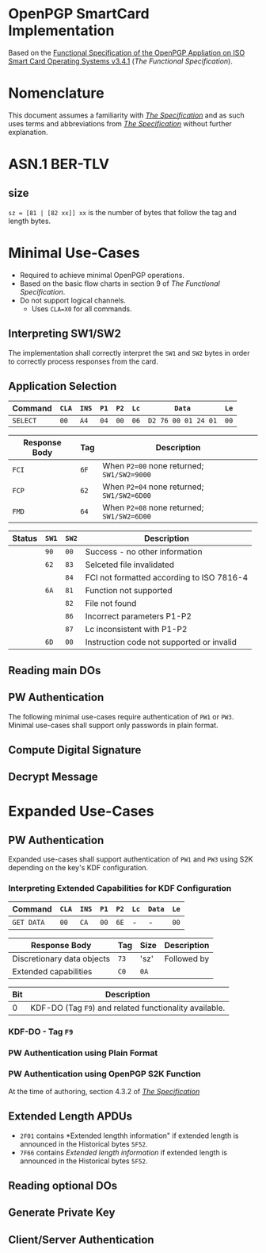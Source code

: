 # OpenPGP SmartCard Implementation

Based on the [Functional Specification of the OpenPGP Appliation on ISO Smart Card Operating Systems v3.4.1](https://gnupg.org/ftp/specs/OpenPGP-smart-card-application-3.4.1.pdf) (_The Functional Specification_).

# Nomenclature

This document assumes a familiarity with [_The Specification_](https://gnupg.org/ftp/specs/OpenPGP-smart-card-application-3.4.1.pdf) and as such uses terms and abbreviations from [_The Specification_](https://gnupg.org/ftp/specs/OpenPGP-smart-card-application-3.4.1.pdf) without further explanation. 

# ASN.1 BER-TLV

## size

`sz = [81 | [82 xx]] xx` is the number of bytes that follow the tag and length bytes.

# Minimal Use-Cases

- Required to achieve minimal OpenPGP operations. 
- Based on the basic flow charts in section 9 of _The Functional Specification_.
- Do not support logical channels.
  - Uses `CLA=X0` for all commands.

## Interpreting SW1/SW2

The implementation shall correctly interpret the `SW1` and `SW2` bytes in order to correctly process responses from the card.

## Application Selection

| Command  | `CLA` | `INS` | `P1` | `P2` | `Lc` | `Data`              | `Le` |
| ---      | ---   | ---   | ---  | ---  | ---  | ---                 | ---  |
| `SELECT` | `00`  | `A4`  | `04` | `00` | `06` | `D2 76 00 01 24 01` | `00` |

| Response Body | Tag  | Description  |
| ---           | ---  | ---   |
| `FCI`         | `6F` | When `P2=00` none returned; `SW1/SW2=9000` |
| `FCP`         | `62` | When `P2=04` none returned; `SW1/SW2=6D00` |
| `FMD`         | `64` | When `P2=08` none returned; `SW1/SW2=6D00` |

| Status   | `SW1` | `SW2` | Description  |
| ---      | ---   | ---   | ---          |
|          | `90`  | `00`  | Success - no other information    |
|          | `62`  | `83`  | Selceted file invalidated         |
|          |       | `84`  | FCI not formatted according to ISO 7816-4 |
|          | `6A`  | `81`  | Function not supported |
|          |       | `82`  | File not found |
|          |       | `86`  | Incorrect parameters P1-P2 |
|          |       | `87`  | Lc inconsistent with P1-P2 |
|          | `6D`  | `00`  | Instruction code not supported or invalid |


## Reading main DOs

## PW Authentication

The following minimal use-cases require authentication of `PW1` or `PW3`. Minimal use-cases shall support only passwords in plain format.
## Compute Digital Signature

## Decrypt Message

# Expanded Use-Cases

## PW Authentication
 
Expanded use-cases shall support authentication of `PW1` and `PW3` using S2K depending on the key's KDF configuration.

### Interpreting Extended Capabilities for KDF Configuration

| Command    | `CLA` | `INS` | `P1` | `P2` | `Lc` | `Data`              | `Le` |
| ---        | ---   | ---   | ---  | ---  | ---  | ---                 | ---  |
| `GET DATA` | `00`  | `CA`  | `00` | `6E` | -    | -                   | `00` |


| Response Body | Tag  | Size  | Description |
| ---           | ---  | ---   | ---         |
| Discretionary data objects | `73` | 'sz' | Followed by |
| Extended capabilities | `C0` | `0A` | |

| Bit | Description |
| --- | ---         |
| 0   | KDF-DO (Tag `F9`) and related functionality available. |

### KDF-DO - Tag `F9`

### PW Authentication using Plain Format

### PW Authentication using OpenPGP S2K Function

At the time of authoring, section 4.3.2 of [_The Specification_](https://gnupg.org/ftp/specs/OpenPGP-smart-card-application-3.4.1.pdf) 


## Extended Length APDUs

- `2F01` contains *Extended lengthh information" if extended length is announced in the Historical bytes `5F52`.
- `7F66` contains *Extended length information* if extended length is announced in the Historical bytes `5F52`.

## Reading optional DOs

## Generate Private Key

## Client/Server Authentication

